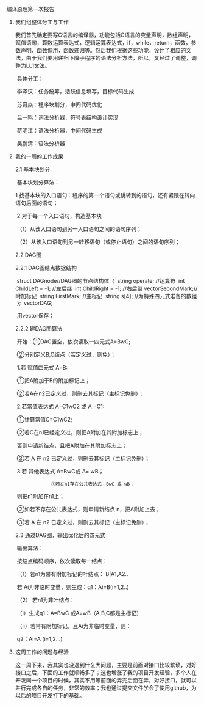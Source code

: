 编译原理第一次报告

1. 我们组整体分工与工作

   ​        我们首先确定要写C语言的编译器，功能包括C语言的变量声明，数组声明，赋值语句，算数运算表达式，逻辑运算表达式，if，while，return，函数，参数声明，函数调用，函数递归等。然后我们根据这些功能，设计了相应的文法，由于我们要用递归下降子程序的语法分析方法，所以，又经过了调整，调整为LL1文法。

   ​        具体分工：

   ​            李泽汉：任务统筹，活跃信息填写，目标代码生成

   ​			苏奇焱：程序块划分，中间代码优化

   ​			吕一鸣：词法分析器，符号表结构设计实现

   ​			蒋明江：语法分析器，中间代码生成

   ​			吴鹏清：语法分析器

2. 我的一周的工作成果

   2.1  基本块划分

   ​        基本块划分算法：

   ​      1.找基本块的入口语句：程序的第一个语句或跳转到的语句，还有紧跟在转向语句后面的语句；

   ​	  2.对于每一个入口语句，构造基本块

   ​		（1）从该入口语句到另一入口语句之间的语句序列；

   ​        （2）从该入口语句到另一转移语句（或停止语句）之间的语句序列；

   2.2   DAG图

   2.2.1  DAG图结点数据结构

   ​		struct DAGnode//DAG图的节点结构体
   ​		{
   ​		string operate;			//运算符
   ​		int ChildLeft = -1;		//左后继
   ​		int ChildRight = -1;	//右后继
   ​		vector<string>SecondMark;//附加标记
   ​		string FirstMark;	//主标记
   ​		string s[4];		//为特殊四元式准备的数组
   ​		};
   ​		vector<DAGnode>DAG;

   ​		用vector保存；

   2.2.2   建DAG图算法

   ​		开始：①DAG置空，依次读取一四元式A=BwC;

   ​					②分别定义B,C结点（若定义过，则免）；

   ​		1.若 赋值四元式 A=B:

   ​				①把A附加于B的附加标记上；

   ​				②若A在n2已定义过，则删去其标记（主标记免删）；

   ​		2.若常值表达式 A=C1wC2 或 A =C1:

   ​				①计算常值C=C1wC2;

   ​				②若C在n1已经定义过，则把A附加在其附加标志上；

   ​					否则申请新结点，且把A附加在其附加标志上；

   ​				③若 A 在 n2 已定义过，则删去其标记（主标记免删）；

   ​		3.若 其他表达式 A=BwC或 A= wB；

    				①若在n1存在公共表达式：BwC 或 wB：

   ​					则把n1附加在n1上；

   ​				 ②如若不存在公共表达式，则申请新结点 n，把A附加上去；

   ​				 ③若 A 在 n2 已定义过，则删去其标记（主标记免删）；

   2.3  通过DAG图，输出优化后的四元式

   ​		输出算法：

   ​			按结点编码顺序，依次读取每一结点：

   ​			（1）若n1为带有附加标记的叶结点： B|A1,A2..

   ​							若 Ai为非临时变量，则生成：q1：Ai=B(i=1,2..)

   ​			（2） 若n1为非叶结点：

   ​							（i）生成q1：A=BwC 或A=wB（A,B,C都是主标记）

   ​							（ii）若带有附加标记，且Ai为非临时变量，则：

   ​										q2：Ai=A  (i=1,2...)

3. 这周工作的问题与经验

   ​    这一周下来，我其实也没遇到什么大问题，主要是前面对接口比较繁琐，对好接口之后，下面的工作就顺畅多了；这也增涨了我的项目开发经验，多个人在开发同一个项目的时候，其实不用等前面的弄完后面在弄，对好接口，就可以并行完成各自的任务，非常的效率；我也通过提交文件学会了使用github，为以后的项目开发打下的基础。

